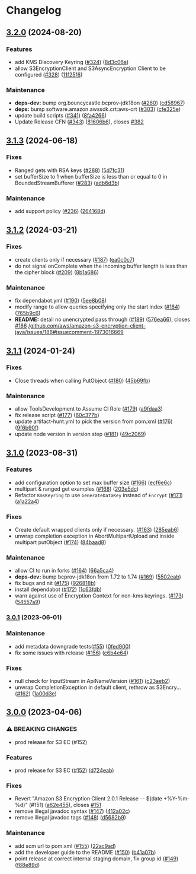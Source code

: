 # Changelog

## [3.2.0](https://github.com/aws/aws-s3-encryption-client-java/compare/v3.1.3...v3.2.0) (2024-08-20)

### Features

* add KMS Discovery Keyring ([#324](https://github.com/aws/aws-s3-encryption-client-java/issues/324)) ([8d3c06a](https://github.com/aws/aws-s3-encryption-client-java/commit/8d3c06af3c28155ef67e1eca2131e50f74118237))
* allow S3EncryptionClient and S3AsyncEncryption Client to be configured ([#328](https://github.com/aws/aws-s3-encryption-client-java/issues/328)) ([11f25f6](https://github.com/aws/aws-s3-encryption-client-java/commit/11f25f64fcba5cd577b6eb60349d945efe8c0836))

### Maintenance

* **deps-dev:** bump org.bouncycastle:bcprov-jdk18on ([#260](https://github.com/aws/aws-s3-encryption-client-java/issues/260)) ([cd58967](https://github.com/aws/aws-s3-encryption-client-java/commit/cd58967809022c0ed251a519ffc19d4288bf9e21))
* **deps:** bump software.amazon.awssdk.crt:aws-crt ([#303](https://github.com/aws/aws-s3-encryption-client-java/issues/303)) ([cfe325e](https://github.com/aws/aws-s3-encryption-client-java/commit/cfe325e872269bc60d83c38fe21ecec1d8bc0e91))
* update build scripts ([#341](https://github.com/aws/aws-s3-encryption-client-java/issues/341)) ([8fa4266](https://github.com/aws/aws-s3-encryption-client-java/commit/8fa4266fbdf8e7006d80a7762a30e7b92f7eed89))
* Update Release CFN ([#343](https://github.com/aws/aws-s3-encryption-client-java/issues/343)) ([81606b6](https://github.com/aws/aws-s3-encryption-client-java/commit/81606b67d722605761463b52526802d338927d15)), closes [#382](https://github.com/aws/aws-s3-encryption-client-java/issues/382)

## [3.1.3](https://github.com/aws/aws-s3-encryption-client-java/compare/v3.1.2...v3.1.3) (2024-06-18)

### Fixes

* Ranged gets with RSA keys ([#288](https://github.com/aws/aws-s3-encryption-client-java/issues/288)) ([5d7fc31](https://github.com/aws/aws-s3-encryption-client-java/commit/5d7fc316ea84226b14dc4ae84cf5571d4bc88f6a))
* set bufferSize to 1 when bufferSize is less than or equal to 0 in BoundedStreamBufferer ([#283](https://github.com/aws/aws-s3-encryption-client-java/issues/283)) ([adb6d3b](https://github.com/aws/aws-s3-encryption-client-java/commit/adb6d3b7e6548c6ced848c7732e439cabaac1afc))

### Maintenance

* add support policy ([#236](https://github.com/aws/aws-s3-encryption-client-java/issues/236)) ([264168d](https://github.com/aws/aws-s3-encryption-client-java/commit/264168d9016a904ccbe1a3110f67feeec732af0b))

## [3.1.2](https://github.com/aws/aws-s3-encryption-client-java/compare/v3.1.1...v3.1.2) (2024-03-21)


### Fixes

* create clients only if necessary ([#187](https://github.com/aws/aws-s3-encryption-client-java/issues/187)) ([ea0c0c7](https://github.com/aws/aws-s3-encryption-client-java/commit/ea0c0c762c6fd23204b0e59ae2a63b174880d48c))
* do not signal onComplete when the incoming buffer length is less than the cipher block ([#209](https://github.com/aws/aws-s3-encryption-client-java/issues/209)) ([8b1a686](https://github.com/aws/aws-s3-encryption-client-java/commit/8b1a686e8ed5aae867dfc96b1b7a4b5e2ddeb095))


### Maintenance

* fix dependabot.yml ([#190](https://github.com/aws/aws-s3-encryption-client-java/issues/190)) ([5ee8b08](https://github.com/aws/aws-s3-encryption-client-java/commit/5ee8b08fea7efaa25e8f6b0914134a0bb8bc5c9b))
* modify range to allow queries specifying only the start index ([#184](https://github.com/aws/aws-s3-encryption-client-java/issues/184)) ([765b9c6](https://github.com/aws/aws-s3-encryption-client-java/commit/765b9c6a8ee61800fb98db30d64e5832f4cc6e39))
* **README:** detail no unencrypted pass through ([#189](https://github.com/aws/aws-s3-encryption-client-java/issues/189)) ([576ea66](https://github.com/aws/aws-s3-encryption-client-java/commit/576ea661f5e6b098fad41999022b80c2a30f72dc)), closes [#186](https://github.com/aws/aws-s3-encryption-client-java/issues/186) [/github.com/aws/amazon-s3-encryption-client-java/issues/186#issuecomment-1973016669](https://github.com/aws//github.com/aws/amazon-s3-encryption-client-java/issues/186/issues/issuecomment-1973016669)

## [3.1.1](https://github.com/aws/aws-s3-encryption-client-java/compare/v3.1.0...v3.1.1) (2024-01-24)


### Fixes

* Close threads when calling PutObject ([#180](https://github.com/aws/aws-s3-encryption-client-java/issues/180)) ([45b69fb](https://github.com/aws/aws-s3-encryption-client-java/commit/45b69fb1f2716f6cf2d114e1b6383670607580a1))


### Maintenance

* allow ToolsDevelopment to Assume CI Role ([#179](https://github.com/aws/aws-s3-encryption-client-java/issues/179)) ([a9fdaa3](https://github.com/aws/aws-s3-encryption-client-java/commit/a9fdaa38ee826902e360fa6db1415e7e44705f99))
* fix release script ([#177](https://github.com/aws/aws-s3-encryption-client-java/issues/177)) ([60c377b](https://github.com/aws/aws-s3-encryption-client-java/commit/60c377b88adf27dda2803f6dfe7c4b493d0f80d8))
* update artifact-hunt.yml to pick the version from pom.xml ([#176](https://github.com/aws/aws-s3-encryption-client-java/issues/176)) ([9f6b90f](https://github.com/aws/aws-s3-encryption-client-java/commit/9f6b90fd8b486ffae0109c32b5308563808d6531))
* update node version in version step ([#181](https://github.com/aws/aws-s3-encryption-client-java/issues/181)) ([49c2069](https://github.com/aws/aws-s3-encryption-client-java/commit/49c2069cd2a190035604d4450ea9d863175e713f))

## [3.1.0](https://github.com/aws/aws-s3-encryption-client-java/compare/v3.0.1...v3.1.0) (2023-08-31)


### Features

* add configuration option to set max buffer size ([#166](https://github.com/aws/aws-s3-encryption-client-java/issues/166)) ([ecf6e6c](https://github.com/aws/aws-s3-encryption-client-java/commit/ecf6e6c0f9e03ce0e4c4333d60118651e495aea2))
* multipart & ranged get examples ([#168](https://github.com/aws/aws-s3-encryption-client-java/issues/168)) ([203e5dc](https://github.com/aws/aws-s3-encryption-client-java/commit/203e5dc89f4ed5f264def37521755395f9b25990))
* Refactor `KmsKeyring` to use `GenerateDataKey` instead of `Encrypt` ([#171](https://github.com/aws/aws-s3-encryption-client-java/issues/171)) ([a1a22a4](https://github.com/aws/aws-s3-encryption-client-java/commit/a1a22a49a912565642b6c561a05b97390c326e1a))


### Fixes

* Create default wrapped clients only if necessary. ([#163](https://github.com/aws/aws-s3-encryption-client-java/issues/163)) ([285eab6](https://github.com/aws/aws-s3-encryption-client-java/commit/285eab68fdc2468e678d3b745d6502a9584752e4))
* unwrap completion exception in AbortMultipartUpload and inside multipart putObject ([#174](https://github.com/aws/aws-s3-encryption-client-java/issues/174)) ([84baad8](https://github.com/aws/aws-s3-encryption-client-java/commit/84baad81bafb23b6690a1000447e1433da79ae6d))


### Maintenance

* allow CI to run in forks ([#164](https://github.com/aws/aws-s3-encryption-client-java/issues/164)) ([66a5ca4](https://github.com/aws/aws-s3-encryption-client-java/commit/66a5ca4ceb670bf5d598baa92a96668694bee3b6))
* **deps-dev:** bump bcprov-jdk18on from 1.72 to 1.74 ([#169](https://github.com/aws/aws-s3-encryption-client-java/issues/169)) ([5502eab](https://github.com/aws/aws-s3-encryption-client-java/commit/5502eab44d272dbc94ce7aa94ecb9a050f699c3a))
* fix bugs and nit ([#175](https://github.com/aws/aws-s3-encryption-client-java/issues/175)) ([926818b](https://github.com/aws/aws-s3-encryption-client-java/commit/926818b0febbf823839a5053b6d9d5a25352faab))
* install dependabot ([#172](https://github.com/aws/aws-s3-encryption-client-java/issues/172)) ([1c63fdb](https://github.com/aws/aws-s3-encryption-client-java/commit/1c63fdb87d3cb95caf0b496e148c145a26ea08f9))
* warn against use of Encryption Context for non-kms keyrings. ([#173](https://github.com/aws/aws-s3-encryption-client-java/issues/173)) ([54557a9](https://github.com/aws/aws-s3-encryption-client-java/commit/54557a9660ce16e80dc58cd4f842a26b59c133b7))

### [3.0.1](https://github.com/aws/aws-s3-encryption-client-java/compare/v3.0.0...v3.0.1) (2023-06-01)


### Maintenance

* add metadata downgrade tests([#55](https://github.com/aws/aws-s3-encryption-client-java/issues/55)) ([0fed900](https://github.com/aws/aws-s3-encryption-client-java/commit/0fed9007b6370552421bd1b3bcbba7f3789be47f))
* fix some issues with release ([#156](https://github.com/aws/aws-s3-encryption-client-java/issues/156)) ([c6b4e64](https://github.com/aws/aws-s3-encryption-client-java/commit/c6b4e644b29c36adfedf3190cf2a139d8a130cda))


### Fixes

* null check for InputStream in ApiNameVersion ([#161](https://github.com/aws/aws-s3-encryption-client-java/issues/161)) ([c23aeb2](https://github.com/aws/aws-s3-encryption-client-java/commit/c23aeb2dc7d33e54b7f285dba9691412675d0a02))
* unwrap CompletionException in default client, rethrow as S3Encry… ([#162](https://github.com/aws/aws-s3-encryption-client-java/issues/162)) ([1a00d3e](https://github.com/aws/aws-s3-encryption-client-java/commit/1a00d3e9046cb0902d0f19249ec79a6a85b85cf5))

## [3.0.0](https://github.com/aws/aws-s3-encryption-client-java/compare/v2.0.0...v3.0.0) (2023-04-06)


### ⚠ BREAKING CHANGES

* prod release for S3 EC (#152)

### Features

* prod release for S3 EC ([#152](https://github.com/aws/aws-s3-encryption-client-java/issues/152)) ([d724eab](https://github.com/aws/aws-s3-encryption-client-java/commit/d724eab8b5c090c5ea8e1a7e299fab0273fbe08b))


### Fixes

* Revert "Amazon S3 Encryption Client 2.0.1 Release -- $(date +%Y-%m-%d)" (#151) ([a62e455](https://github.com/aws/aws-s3-encryption-client-java/commit/a62e4552c2b41bded2820c9a7fb60fd789667ec2)), closes [#151](https://github.com/aws/aws-s3-encryption-client-java/issues/151)
* remove illegal javadoc syntax ([#147](https://github.com/aws/aws-s3-encryption-client-java/issues/147)) ([412a02c](https://github.com/aws/aws-s3-encryption-client-java/commit/412a02c8b096b586e21d459c7850af1cfc826652))
* remove illegal javadoc tags ([#148](https://github.com/aws/aws-s3-encryption-client-java/issues/148)) ([d5682b9](https://github.com/aws/aws-s3-encryption-client-java/commit/d5682b9e2b3e17deb2c25af071652e323cc139f5))


### Maintenance

* add scm url to pom.xml ([#155](https://github.com/aws/aws-s3-encryption-client-java/issues/155)) ([22ac9ad](https://github.com/aws/aws-s3-encryption-client-java/commit/22ac9ad056452a45b0d032954ab7d1da6a0f55fa))
* add the developer guide to the README ([#150](https://github.com/aws/aws-s3-encryption-client-java/issues/150)) ([b41a07b](https://github.com/aws/aws-s3-encryption-client-java/commit/b41a07b873bf4479a816bc3de7fd2f443e877c94))
* point release at correct internal staging domain, fix group id ([#149](https://github.com/aws/aws-s3-encryption-client-java/issues/149)) ([f88e89d](https://github.com/aws/aws-s3-encryption-client-java/commit/f88e89da9c7a8547715a1e675239e0291094514a))
